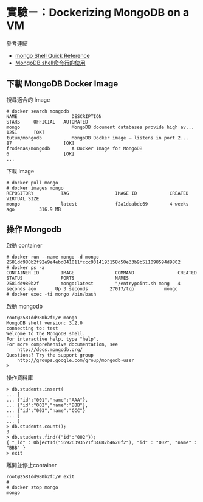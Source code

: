 # 實驗ㄧ：Dockerizing MongoDB on a VM

參考連結
- [mongo Shell Quick Reference](https://docs.mongodb.org/v3.2/reference/mongo-shell/)
- [MongoDB shell命令行的使用](http://www.2cto.com/database/201210/159130.html)

## 下載 MongoDB Docker Image

搜尋適合的 Image
```
# docker search mongodb
NAME                    DESCRIPTION                                     STARS     OFFICIAL   AUTOMATED
mongo                   MongoDB document databases provide high av...   1251      [OK]
tutum/mongodb           MongoDB Docker image – listens in port 2...     87                   [OK]
frodenas/mongodb        A Docker Image for MongoDB                      6                    [OK]
...
```

下載 Image
```
# docker pull mongo
# docker images mongo
REPOSITORY          TAG                 IMAGE ID            CREATED             VIRTUAL SIZE
mongo               latest              f2a1deabdc69        4 weeks ago         316.9 MB
```

## 操作 Mongodb

啟動 container
```
# docker run --name mongo -d mongo
2581dd980b2f92e9e4ebd041011fccc9314193158d50e33b9b511098594d9802
# docker ps -a
CONTAINER ID        IMAGE               COMMAND                CREATED             STATUS              PORTS               NAMES
2581dd980b2f        mongo:latest        "/entrypoint.sh mong   4 seconds ago       Up 3 seconds        27017/tcp           mongo
# docker exec -ti mongo /bin/bash
```

啟動 mongodb
```
root@2581dd980b2f:/# mongo
MongoDB shell version: 3.2.0
connecting to: test
Welcome to the MongoDB shell.
For interactive help, type "help".
For more comprehensive documentation, see
	http://docs.mongodb.org/
Questions? Try the support group
	http://groups.google.com/group/mongodb-user
>
```

操作資料庫
```
> db.students.insert(
... [
... {"id":"001","name":"AAA"},
... {"id":"002","name":"BBB"},
... {"id":"003","name":"CCC"}
... ]
... )
> db.students.count();
3
> db.students.find({"id":"002"});
{ "_id" : ObjectId("56926393571f34687b4620f2"), "id" : "002", "name" : "BBB" }
> exit
```

離開並停止container
```
root@2581dd980b2f:/# exit
#
# docker stop mongo
mongo
```
